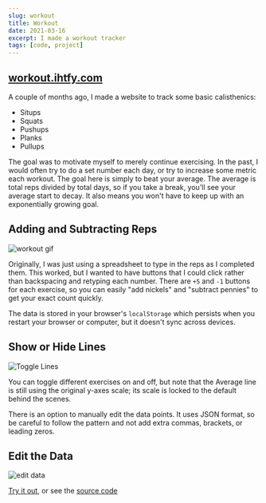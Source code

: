 ```yaml
---
slug: workout
title: Workout
date: 2021-03-16
excerpt: I made a workout tracker
tags: [code, project]
---
```


## [workout.ihtfy.com](https://workout.ihtfy.com)

A couple of months ago, I made a website to track some basic calisthenics:

- Situps
- Squats
- Pushups
- Planks
- Pullups

The goal was to motivate myself to merely continue exercising. In the past, I would often try to do a set number each day, or try to increase some metric each workout. The goal here is simply to beat your average. The average is total reps divided by total days, so if you take a break, you'll see your average start to decay. It also means you won't have to keep up with an exponentially growing goal.

## Adding and Subtracting Reps

![workout gif](https://github.com/IHTFY/workout/blob/main/gifs/dayN.gif?raw=true 'Adding and Subtracting Reps')

Originally, I was just using a spreadsheet to type in the reps as I completed them. This worked, but I wanted to have buttons that I could click rather than backspacing and retyping each number. There are `+5` and `-1` buttons for each exercise, so you can easily "add nickels" and "subtract pennies" to get your exact count quickly.

The data is stored in your browser's `localStorage` which persists when you restart your browser or computer, but it doesn't sync across devices.

## Show or Hide Lines

![Toggle Lines](https://github.com/IHTFY/workout/blob/main/gifs/toggle.gif?raw=true)

You can toggle different exercises on and off, but note that the Average line is still using the original y-axes scale; its scale is locked to the default behind the scenes.

There is an option to manually edit the data points. It uses JSON format, so be careful to follow the pattern and not add extra commas, brackets, or leading zeros.

## Edit the Data

![edit data](https://github.com/IHTFY/workout/blob/main/gifs/edit.gif?raw=true)

[Try it out](https://workout.ihtfy.com/), or see the [source code](https://github.com/IHTFY/workout)
